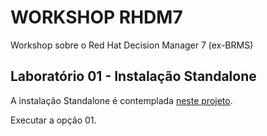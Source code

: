 
# WORKSHOP RHDM7
Workshop sobre o Red Hat Decision Manager 7 (ex-BRMS)

## Laboratório 01 - Instalação Standalone
A instalação Standalone é contemplada [neste projeto](https://github.com/kerdlix/rhdm7-install-demo). 

Executar a opção 01.
